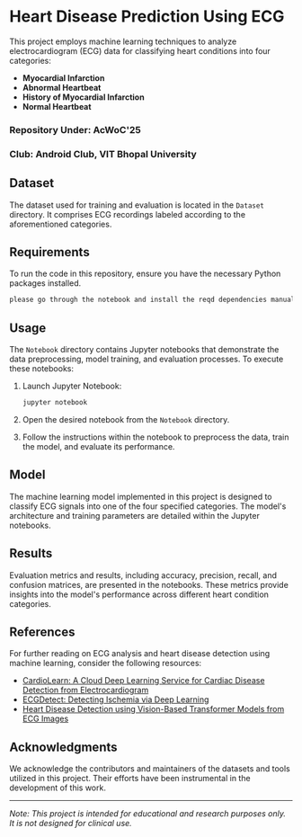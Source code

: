 # Heart Disease Prediction Using ECG

This project employs machine learning techniques to analyze electrocardiogram (ECG) data for classifying heart conditions into four categories:

- **Myocardial Infarction**
- **Abnormal Heartbeat**
- **History of Myocardial Infarction**
- **Normal Heartbeat**


### **Repository Under**: AcWoC'25  
### **Club**: Android Club, VIT Bhopal University  


## Dataset

The dataset used for training and evaluation is located in the `Dataset` directory. It comprises ECG recordings labeled according to the aforementioned categories.

## Requirements

To run the code in this repository, ensure you have the necessary Python packages installed. 

```bash
please go through the notebook and install the reqd dependencies manually as the required dependecies are subject to change with time .
```

## Usage

The `Notebook` directory contains Jupyter notebooks that demonstrate the data preprocessing, model training, and evaluation processes. To execute these notebooks:

1. Launch Jupyter Notebook:

   ```bash
   jupyter notebook
   ```

2. Open the desired notebook from the `Notebook` directory.

3. Follow the instructions within the notebook to preprocess the data, train the model, and evaluate its performance.

## Model

The machine learning model implemented in this project is designed to classify ECG signals into one of the four specified categories. The model's architecture and training parameters are detailed within the Jupyter notebooks.

## Results

Evaluation metrics and results, including accuracy, precision, recall, and confusion matrices, are presented in the notebooks. These metrics provide insights into the model's performance across different heart condition categories.

## References

For further reading on ECG analysis and heart disease detection using machine learning, consider the following resources:

- [CardioLearn: A Cloud Deep Learning Service for Cardiac Disease Detection from Electrocardiogram](https://arxiv.org/abs/2007.02165)
- [ECGDetect: Detecting Ischemia via Deep Learning](https://arxiv.org/abs/2009.13232)
- [Heart Disease Detection using Vision-Based Transformer Models from ECG Images](https://arxiv.org/abs/2310.12630)

## Acknowledgments

We acknowledge the contributors and maintainers of the datasets and tools utilized in this project. Their efforts have been instrumental in the development of this work.

---

*Note: This project is intended for educational and research purposes only. It is not designed for clinical use.*
